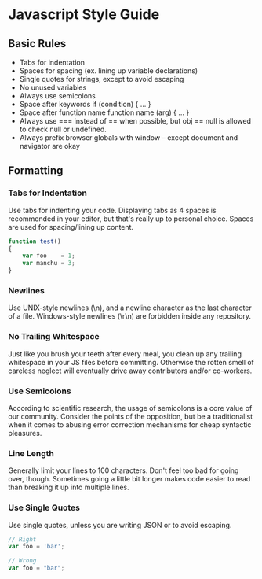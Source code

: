 # Javascript Style Guide

## Basic Rules

* Tabs for indentation
* Spaces for spacing (ex. lining up variable declarations)
* Single quotes for strings, except to avoid escaping
* No unused variables
* Always use semicolons
* Space after keywords if (condition) { ... }
* Space after function name function name (arg) { ... }
* Always use === instead of == when possible, but obj == null is allowed to check null or undefined.
* Always prefix browser globals with window – except document and navigator are okay

## Formatting

### Tabs for Indentation

Use tabs for indenting your code. Displaying tabs as 4 spaces is recommended in your editor, but that's really up to personal choice. Spaces are used for spacing/lining up content.

```js
function test()
{
	var foo    = 1;
	var manchu = 3;
}
```

### Newlines

Use UNIX-style newlines (\n), and a newline character as the last character of a file. Windows-style newlines (\r\n) are forbidden inside any repository.

### No Trailing Whitespace

Just like you brush your teeth after every meal, you clean up any trailing whitespace in your JS files before committing. Otherwise the rotten smell of careless neglect will eventually drive away contributors and/or co-workers.

### Use Semicolons

According to scientific research, the usage of semicolons is a core value of our community. Consider the points of the opposition, but be a traditionalist when it comes to abusing error correction mechanisms for cheap syntactic pleasures.

### Line Length

Generally limit your lines to 100 characters. Don't feel too bad for going over, though. Sometimes going a little bit longer makes code easier to read than breaking it up into multiple lines.

### Use Single Quotes

Use single quotes, unless you are writing JSON or to avoid escaping.

```js
// Right
var foo = 'bar';

// Wrong
var foo = "bar";
```
